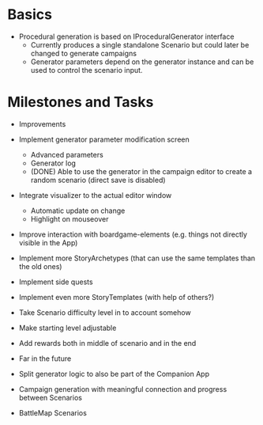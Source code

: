 ﻿# Basics
- Procedural generation is based on IProceduralGenerator interface 
  - Currently produces a single standalone Scenario but could later be changed to generate campaigns
  - Generator parameters depend on the generator instance and can be used to control the scenario input.

# Milestones and Tasks
- Improvements 
 - Implement generator parameter modification screen
   - Advanced parameters
   - Generator log
   - (DONE) Able to use the generator in the campaign editor to create a random scenario (direct save is disabled)
 - Integrate visualizer to the actual editor window
   - Automatic update on change
   - Highlight on mouseover
 - Improve interaction with boardgame-elements (e.g. things not directly visible in the App)
 - Implement more StoryArchetypes (that can use the same templates than the old ones)
 - Implement side quests 
 - Implement even more StoryTemplates (with help of others?)
 - Take Scenario difficulty level in to account somehow
 - Make starting level adjustable
 - Add rewards both in middle of scenario and in the end
 
- Far in the future
 - Split generator logic to also be part of the Companion App
 - Campaign generation with meaningful connection and progress between Scenarios
 - BattleMap Scenarios